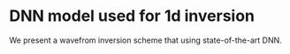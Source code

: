# DNN model used for 1d inversion 

We present a wavefrom inversion scheme that using state-of-the-art DNN. 

